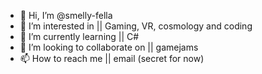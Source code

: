 - 👋 Hi, I’m @smelly-fella
- 👀 I’m interested in ||  Gaming, VR, cosmology and coding
- 🌱 I’m currently learning || C#
- 💞️ I’m looking to collaborate on || gamejams
- 📫 How to reach me || email (secret for now)

<!---
smelly-fella/smelly-fella is a ✨ special ✨ repository because its `README.md` (this file) appears on your GitHub profile.
You can click the Preview link to take a look at your changes.
--->
